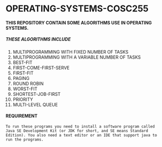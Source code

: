 # OPERATING-SYSTEMS-COSC255
#### THIS REPOSITORY CONTAIN SOME ALGORITHMS USE IN OPERATING SYSTEMS.
##### THESE ALGORITHMS INCLUDE

1. MULTIPROGRAMMING WITH FIXED NUMBER OF TASKS
1. MULTIPROGRAMMING WITH A VARIABLE NUMBER OF TASKS
1. BEST-FIT
1. FIRST-COME-FIRST-SERVE
1. FIRST-FIT
1. PAGING
1. ROUND ROBIN
1. WORST-FIT
1. SHORTEST-JOB-FIRST
1. PRIORITY
1. MULTI-LEVEL QUEUE  

#### REQUIREMENT
```To run these programs you need to install a software program called Java SE Development Kit (or JDK for short, and SE means Standard Edition). You also need a text editor or an IDE that support java to run the programs.```
